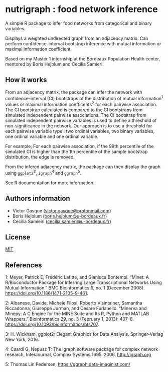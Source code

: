 # nutrigraph : food network inference

A simple R package to infer food networks from categorical and binary variables.

Displays a weighted undirected graph from an adjacency matrix.
Can perform confidence-interval bootstrap inference with
mutual information or maximal information coefficient.

Based on my Master 1 internship at the Bordeaux Population Health center,
mentored by Boris Hejblum and Cecilia Samieri.

## How it works

From an adjacency matrix, the package can infer the network with confidence-interval (CI) bootstraps of the distribution of mutual information<sup>1</sup> values or maximal information coefficents<sup>2</sup> for each pairwise association.
The CI bootstrap calculated is compared to the CI bootstraps from simulated independent pairwise associations.
The CI bootstrap from simulated independent pairwise variables is used to define a threshold of non-significance in the network. Our approach is to use a threshold for each pairwise variable type : two ordinal variables, two binary variables, one ordinal variable and one ordinal variable.

For example, For each pairwise association, if the 99th percentile of the simulated CI is higher than the 1th percentile of the sample bootstrap distribution, the edge is removed.

From the infered adjacency matrix, the package can then display the graph using `ggplot2`<sup>3</sup>, `igraph`<sup>4</sup> and `ggraph`<sup>5</sup>.

See R documentation for more information.


## Authors information

- Victor Gasque (victor.gasque@protonmail.com)
- Boris Hejblum (boris.hejblum@u-bordeaux.fr)
- Cecilia Samieiri (cecilia.samieri@u-bordeaux.fr)

## License

[MIT](https://choosealicense.com/licenses/mit/)

## References

1: Meyer, Patrick E, Frédéric Lafitte, and Gianluca Bontempi. “Minet: A R/Bioconductor Package for Inferring Large Transcriptional Networks Using Mutual Information.” BMC Bioinformatics 9, no. 1 (December 2008). https://doi.org/10.1186/1471-2105-9-461.

2: Albanese, Davide, Michele Filosi, Roberto Visintainer, Samantha Riccadonna, Giuseppe Jurman, and Cesare Furlanello. “Minerva and Minepy: A C Engine for the MINE Suite and Its R, Python and MATLAB Wrappers.” Bioinformatics 29, no. 3 (February 1, 2013): 407–8. https://doi.org/10.1093/bioinformatics/bts707.

3: H. Wickham. ggplot2: Elegant Graphics for Data Analysis. Springer-Verlag New York, 2016.

4: Csardi G, Nepusz T: The igraph software package for complex network research, InterJournal, Complex Systems 1695. 2006. http://igraph.org

5: Thomas Lin Pedersen, https://ggraph.data-imaginist.com/
